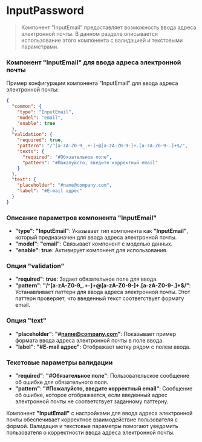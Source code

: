 # InputPassword

> Компонент "InputEmail" предоставляет возможность ввода адреса электронной почты. В данном разделе описывается использование этого компонента с валидацией и текстовыми параметрами.

### Компонент "InputEmail" для ввода адреса электронной почты

Пример конфигурации компонента "InputEmail" для ввода адреса электронной почты:

```json
{
  "common": {
    "type": "InputEmail",
    "model": "email",
    "enable": true
  },
  "validation": {
    "required": true,
    "pattern": "/^[a-zA-Z0-9_.+-]+@[a-zA-Z0-9-]+.[a-zA-Z0-9-.]+$/",
    "texts": {
      "required": "#Обязательное поле",
      "pattern": "#Пожалуйсто, введите корректный email"
    }
  },
  "text": {
    "placeholder": "#name@company.com",
    "label": "#E-mail адрес"
  }
}

```

### Описание параметров компонента "InputEmail"

- **"type"**: **"InputEmail"**: Указывает тип компонента как **"InputEmail"**, который предназначен для ввода адреса электронной почты.
- **"model"**: **"email"**: Связывает компонент с моделью данных.
- **"enable"**: **true**: Активирует компонент для использования.

### Опция "validation"

- **"required"**: **true**: Задает обязательное поле для ввода.
- **"pattern"**: **"/^[a-zA-Z0-9_.+-]+@[a-zA-Z0-9-]+.[a-zA-Z0-9-.]+$/"**: Устанавливает паттерн для ввода адреса электронной почты. Этот паттерн проверяет, что введенный текст соответствует формату email.

### Опция "text"

- **"placeholder"**: **"#name@company.com"**: Показывает пример формата ввода адреса электронной почты в поле ввода.
- **"label"**: **"#E-mail адрес"**: Отображает метку рядом с полем ввода.

### Текстовые параметры валидации

- **"required"**: **"#Обязательное поле"**: Пользовательское сообщение об ошибке для обязательного поля.
- **"pattern"**: **"#Пожалуйсто, введите корректный email"**: Сообщение об ошибке, которое отображается, если введенный адрес электронной почты не соответствует заданному паттерну.

Компонент **"InputEmail"** с настройками для ввода адреса электронной почты обеспечивает корректное взаимодействие пользователя с формой. Валидация и текстовые параметры помогают уведомить пользователя о корректности ввода адреса электронной почты.